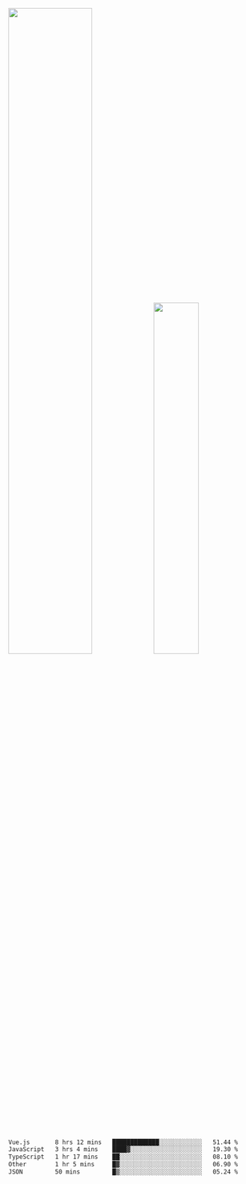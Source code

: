 <img align="" width="57.5%" src="https://github-readme-stats.vercel.app/api?username=Dream4ever&hide_title=true&hide_border=true&count_private=true&show_icons=true&include_all_commits=true&line_height=21" /><img align="" width="42.4%" src="https://github-readme-stats.vercel.app/api/top-langs/?username=Dream4ever&hide_title=true&count_private=true&show_icons=true&langs_count=6&hide_border=true&layout=compact" />

<!--START_SECTION:waka-->

```txt
Vue.js       8 hrs 12 mins   █████████████░░░░░░░░░░░░   51.44 %
JavaScript   3 hrs 4 mins    ████▓░░░░░░░░░░░░░░░░░░░░   19.30 %
TypeScript   1 hr 17 mins    ██░░░░░░░░░░░░░░░░░░░░░░░   08.10 %
Other        1 hr 5 mins     █▓░░░░░░░░░░░░░░░░░░░░░░░   06.90 %
JSON         50 mins         █▒░░░░░░░░░░░░░░░░░░░░░░░   05.24 %
```

<!--END_SECTION:waka-->
